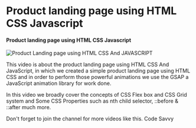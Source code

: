 # Product landing page using HTML CSS Javascript


#### Product landing page using HTML CSS Javascript

![Product Landing page using  HTML CSS And JAVASCRIPT](https://user-images.githubusercontent.com/57999016/131688520-2bfd0f68-594c-4c07-a30a-aa5261e2aff3.png)


This video is about the product landing page using HTML CSS And JavaScript, in which we created a simple product landing page using HTML CSS and in order to perform  those powerful animations we use the GSAP a JavaScript animation library for work done.

In this video we broadly cover the concepts of CSS Flex box and CSS Grid system and Some CSS Properties such as nth child selector, ::before & ::after much more.

Don't forget to join the channel for more videos like this. Code Savvy
